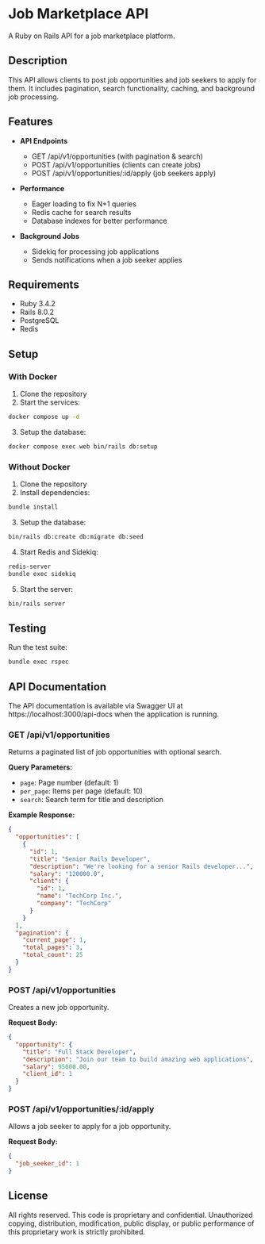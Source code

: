 # Job Marketplace API

A Ruby on Rails API for a job marketplace platform.

## Description

This API allows clients to post job opportunities and job seekers to apply for them. It includes pagination, search functionality, caching, and background job processing.

## Features

- **API Endpoints**
  - GET /api/v1/opportunities (with pagination & search)
  - POST /api/v1/opportunities (clients can create jobs)
  - POST /api/v1/opportunities/:id/apply (job seekers apply)

- **Performance**
  - Eager loading to fix N+1 queries
  - Redis cache for search results
  - Database indexes for better performance

- **Background Jobs**
  - Sidekiq for processing job applications
  - Sends notifications when a job seeker applies

## Requirements

- Ruby 3.4.2
- Rails 8.0.2
- PostgreSQL
- Redis

## Setup

### With Docker

1. Clone the repository
2. Start the services:
```bash
docker compose up -d
```

3. Setup the database:
```bash
docker compose exec web bin/rails db:setup
```

### Without Docker

1. Clone the repository
2. Install dependencies:
```bash
bundle install
```

3. Setup the database:
```bash
bin/rails db:create db:migrate db:seed
```

4. Start Redis and Sidekiq:
```bash
redis-server
bundle exec sidekiq
```

5. Start the server:
```bash
bin/rails server
```

## Testing

Run the test suite:
```bash
bundle exec rspec
```

## API Documentation

The API documentation is available via Swagger UI at https://localhost:3000/api-docs when the application is running.

### GET /api/v1/opportunities

Returns a paginated list of job opportunities with optional search.

**Query Parameters:**
- `page`: Page number (default: 1)
- `per_page`: Items per page (default: 10)
- `search`: Search term for title and description

**Example Response:**
```json
{
  "opportunities": [
    {
      "id": 1,
      "title": "Senior Rails Developer",
      "description": "We're looking for a senior Rails developer...",
      "salary": "120000.0",
      "client": {
        "id": 1,
        "name": "TechCorp Inc.",
        "company": "TechCorp"
      }
    }
  ],
  "pagination": {
    "current_page": 1,
    "total_pages": 3,
    "total_count": 25
  }
}
```

### POST /api/v1/opportunities

Creates a new job opportunity.

**Request Body:**
```json
{
  "opportunity": {
    "title": "Full Stack Developer",
    "description": "Join our team to build amazing web applications",
    "salary": 95000.00,
    "client_id": 1
  }
}
```

### POST /api/v1/opportunities/:id/apply

Allows a job seeker to apply for a job opportunity.

**Request Body:**
```json
{
  "job_seeker_id": 1
}
```

## License

All rights reserved. This code is proprietary and confidential. Unauthorized copying, distribution, modification, public display, or public performance of this proprietary work is strictly prohibited.
